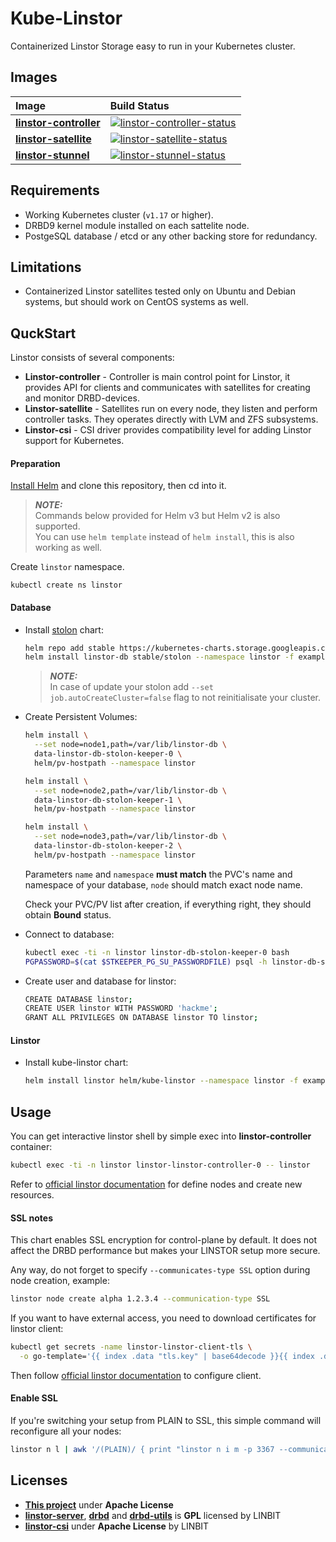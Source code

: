 # Kube-Linstor

Containerized Linstor Storage easy to run in your Kubernetes cluster.

## Images


| Image                    | Build Status                                                                      |
|:-------------------------|:----------------------------------------------------------------------------------|
| **[linstor-controller]** | [![linstor-controller-status]](https://hub.docker.com/r/kvaps/linstor-controller) |
| **[linstor-satellite]**  | [![linstor-satellite-status]](https://hub.docker.com/r/kvaps/linstor-satellite)   |
| **[linstor-stunnel]**    | [![linstor-stunnel-status]](https://hub.docker.com/r/kvaps/linstor-stunnel)       |

[linstor-controller]: dockerfiles/linstor-controller/Dockerfile
[linstor-controller-status]: https://img.shields.io/docker/cloud/build/kvaps/linstor-controller.svg
[linstor-satellite]: dockerfiles/linstor-controller/Dockerfile
[linstor-satellite-status]: https://img.shields.io/docker/cloud/build/kvaps/linstor-satellite.svg
[linstor-stunnel]: dockerfiles/linstor-stunnel/Dockerfile
[linstor-stunnel-status]: https://img.shields.io/docker/cloud/build/kvaps/linstor-stunnel.svg

## Requirements

* Working Kubernetes cluster (`v1.17` or higher).
* DRBD9 kernel module installed on each sattelite node.
* PostgeSQL database / etcd or any other backing store for redundancy.

## Limitations

* Containerized Linstor satellites tested only on Ubuntu and Debian systems, but should work on CentOS systems as well.

## QuckStart

Linstor consists of several components:

* **Linstor-controller** - Controller is main control point for Linstor, it provides API for clients and communicates with satellites for creating and monitor DRBD-devices.
* **Linstor-satellite** - Satellites run on every node, they listen and perform controller tasks. They operates directly with LVM and ZFS subsystems.
* **Linstor-csi** - CSI driver provides compatibility level for adding Linstor support for Kubernetes.

#### Preparation

[Install Helm](https://helm.sh/docs/intro/) and clone this repository, then cd into it.

> **_NOTE:_**  
> Commands below provided for Helm v3 but Helm v2 is also supported.  
> You can use `helm template` instead of `helm install`, this is also working as well.

Create `linstor` namespace.
```
kubectl create ns linstor
```

#### Database

* Install [stolon](https://github.com/helm/charts/tree/master/stable/stolon) chart:

  ```bash
  helm repo add stable https://kubernetes-charts.storage.googleapis.com
  helm install linstor-db stable/stolon --namespace linstor -f examples/linstor-db.yaml
  ```

  > **_NOTE:_**  
  > In case of update your stolon add `--set job.autoCreateCluster=false` flag to not reinitialisate your cluster.

* Create Persistent Volumes:
  ```bash
  helm install \
    --set node=node1,path=/var/lib/linstor-db \
    data-linstor-db-stolon-keeper-0 \
    helm/pv-hostpath --namespace linstor

  helm install \
    --set node=node2,path=/var/lib/linstor-db \
    data-linstor-db-stolon-keeper-1 \
    helm/pv-hostpath --namespace linstor

  helm install \
    --set node=node3,path=/var/lib/linstor-db \
    data-linstor-db-stolon-keeper-2 \
    helm/pv-hostpath --namespace linstor
  ```

  Parameters `name` and `namespace` **must match** the PVC's name and namespace of your database, `node` should match exact node name.

  Check your PVC/PV list after creation, if everything right, they should obtain **Bound** status.

* Connect to database:
  ```bash
  kubectl exec -ti -n linstor linstor-db-stolon-keeper-0 bash
  PGPASSWORD=$(cat $STKEEPER_PG_SU_PASSWORDFILE) psql -h linstor-db-stolon-proxy -U stolon postgres
  ```

* Create user and database for linstor:
  ```bash
  CREATE DATABASE linstor;
  CREATE USER linstor WITH PASSWORD 'hackme';
  GRANT ALL PRIVILEGES ON DATABASE linstor TO linstor;
  ```

#### Linstor

* Install kube-linstor chart:

  ```bash
  helm install linstor helm/kube-linstor --namespace linstor -f examples/linstor-db.yaml
  ```

## Usage

You can get interactive linstor shell by simple exec into **linstor-controller** container:

```bash
kubectl exec -ti -n linstor linstor-linstor-controller-0 -- linstor
```

Refer to [official linstor documentation](https://docs.linbit.com/linbit-docs/) for define nodes and create new resources.

#### SSL notes

This chart enables SSL encryption for control-plane by default. It does not affect the DRBD performance but makes your LINSTOR setup more secure.

Any way, do not forget to specify `--communicates-type SSL` option during node creation, example:

```bash
linstor node create alpha 1.2.3.4 --communication-type SSL
```

If you want to have external access, you need to download certificates for linstor client:

```bash
kubectl get secrets -name linstor-linstor-client-tls \
  -o go-template='{{ index .data "tls.key" | base64decode }}{{ index .data "tls.crt" | base64decode }}
```

Then follow [official linstor documentation](https://www.linbit.com/drbd-user-guide/users-guide-linstor/#s-rest-api-https-restricted-client) to configure client.

#### Enable SSL

If you're switching your setup from PLAIN to SSL, this simple command will reconfigure all your nodes:

```bash
linstor n l | awk '/(PLAIN)/ { print "linstor n i m -p 3367 --communication-type SSL " $2 " default" }' | sh -ex
```

## Licenses

* **[This project](LICENSE)** under **Apache License**
* **[linstor-server]**, **[drbd]** and **[drbd-utils]** is **GPL** licensed by LINBIT
* **[linstor-csi]** under **Apache License** by LINBIT

[linstor-server]: https://github.com/LINBIT/linstor-server/blob/master/COPYING
[drbd]: https://github.com/LINBIT/drbd-9.0/blob/master/COPY
[drbd-utils]: https://github.com/LINBIT/drbd-utils/blob/master/COPYING
[linstor-csi]: https://github.com/piraeusdatastore/linstor-csi/blob/master/LICENSE
